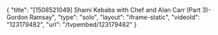 {
    "title": "[1508521049] Shami Kebabs with Chef and Alan Carr (Part 3)- Gordon Ramsay",
    "type": "solo",
    "layout": "iframe-static",
    "videoId": "123179482",
    "url": "\/tvpembed\/123179482"
}